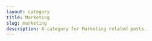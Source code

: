 ```yaml
---
layout: category
title: Marketing
slug: marketing
description: A category for Marketing related posts.
---
```

